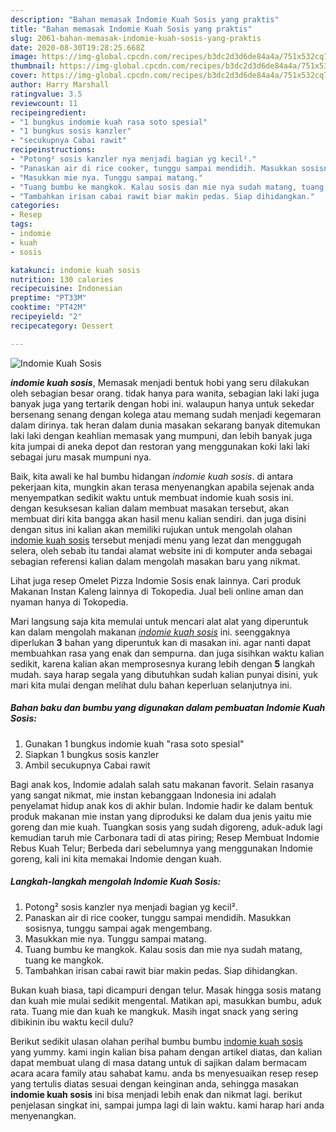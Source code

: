 ```yaml
---
description: "Bahan memasak Indomie Kuah Sosis yang praktis"
title: "Bahan memasak Indomie Kuah Sosis yang praktis"
slug: 2061-bahan-memasak-indomie-kuah-sosis-yang-praktis
date: 2020-08-30T19:28:25.668Z
image: https://img-global.cpcdn.com/recipes/b3dc2d3d6de84a4a/751x532cq70/indomie-kuah-sosis-foto-resep-utama.jpg
thumbnail: https://img-global.cpcdn.com/recipes/b3dc2d3d6de84a4a/751x532cq70/indomie-kuah-sosis-foto-resep-utama.jpg
cover: https://img-global.cpcdn.com/recipes/b3dc2d3d6de84a4a/751x532cq70/indomie-kuah-sosis-foto-resep-utama.jpg
author: Harry Marshall
ratingvalue: 3.5
reviewcount: 11
recipeingredient:
- "1 bungkus indomie kuah rasa soto spesial"
- "1 bungkus sosis kanzler"
- "secukupnya Cabai rawit"
recipeinstructions:
- "Potong² sosis kanzler nya menjadi bagian yg kecil²."
- "Panaskan air di rice cooker, tunggu sampai mendidih. Masukkan sosisnya, tunggu sampai agak mengembang."
- "Masukkan mie nya. Tunggu sampai matang."
- "Tuang bumbu ke mangkok. Kalau sosis dan mie nya sudah matang, tuang ke mangkok."
- "Tambahkan irisan cabai rawit biar makin pedas. Siap dihidangkan."
categories:
- Resep
tags:
- indomie
- kuah
- sosis

katakunci: indomie kuah sosis 
nutrition: 130 calories
recipecuisine: Indonesian
preptime: "PT33M"
cooktime: "PT42M"
recipeyield: "2"
recipecategory: Dessert

---
```



![Indomie Kuah Sosis](https://img-global.cpcdn.com/recipes/b3dc2d3d6de84a4a/751x532cq70/indomie-kuah-sosis-foto-resep-utama.jpg)

<b><i>indomie kuah sosis</i></b>, Memasak menjadi bentuk hobi yang seru dilakukan oleh sebagian besar orang. tidak hanya para wanita, sebagian laki laki juga banyak juga yang tertarik dengan hobi ini. walaupun hanya untuk sekedar bersenang senang dengan kolega atau memang sudah menjadi kegemaran dalam dirinya. tak heran dalam dunia masakan sekarang banyak ditemukan laki laki dengan keahlian memasak yang mumpuni, dan lebih banyak juga kita jumpai di aneka depot dan restoran yang menggunakan koki laki laki sebagai juru masak mumpuni nya.

Baik, kita awali ke hal bumbu hidangan <i>indomie kuah sosis</i>. di antara pekerjaan kita, mungkin akan terasa menyenangkan apabila sejenak anda menyempatkan sedikit waktu untuk membuat indomie kuah sosis ini. dengan kesuksesan kalian dalam membuat masakan tersebut, akan membuat diri kita bangga akan hasil menu kalian sendiri. dan juga disini dengan situs ini kalian akan memiliki rujukan untuk mengolah olahan <u>indomie kuah sosis</u> tersebut menjadi menu yang lezat dan menggugah selera, oleh sebab itu tandai alamat website ini di komputer anda sebagai sebagian referensi kalian dalam mengolah masakan baru yang nikmat.

Lihat juga resep Omelet Pizza Indomie Sosis enak lainnya. Cari produk Makanan Instan Kaleng lainnya di Tokopedia. Jual beli online aman dan nyaman hanya di Tokopedia.


Mari langsung saja kita memulai untuk mencari alat alat yang diperuntuk kan dalam mengolah makanan <u><i>indomie kuah sosis</i></u> ini. seenggaknya diperlukan <b>3</b> bahan yang diperuntuk kan di masakan ini. agar nanti dapat membuahkan rasa yang enak dan sempurna. dan juga sisihkan waktu kalian sedikit, karena kalian akan memprosesnya kurang lebih dengan <b>5</b> langkah mudah. saya harap segala yang dibutuhkan sudah kalian punyai disini, yuk mari kita mulai dengan melihat dulu bahan keperluan selanjutnya ini.

<!--inarticleads1-->

##### Bahan baku dan bumbu yang digunakan dalam pembuatan Indomie Kuah Sosis:

1. Gunakan 1 bungkus indomie kuah &#34;rasa soto spesial&#34;
1. Siapkan 1 bungkus sosis kanzler
1. Ambil secukupnya Cabai rawit


Bagi anak kos, Indomie adalah salah satu makanan favorit. Selain rasanya yang sangat nikmat, mie instan kebanggaan Indonesia ini adalah penyelamat hidup anak kos di akhir bulan. Indomie hadir ke dalam bentuk produk makanan mie instan yang diproduksi ke dalam dua jenis yaitu mie goreng dan mie kuah. Tuangkan sosis yang sudah digoreng, aduk-aduk lagi kemudian taruh mie Carbonara tadi di atas piring; Resep Membuat Indomie Rebus Kuah Telur; Berbeda dari sebelumnya yang menggunakan Indomie goreng, kali ini kita memakai Indomie dengan kuah. 

<!--inarticleads2-->

##### Langkah-langkah mengolah Indomie Kuah Sosis:

1. Potong² sosis kanzler nya menjadi bagian yg kecil².
1. Panaskan air di rice cooker, tunggu sampai mendidih. Masukkan sosisnya, tunggu sampai agak mengembang.
1. Masukkan mie nya. Tunggu sampai matang.
1. Tuang bumbu ke mangkok. Kalau sosis dan mie nya sudah matang, tuang ke mangkok.
1. Tambahkan irisan cabai rawit biar makin pedas. Siap dihidangkan.


Bukan kuah biasa, tapi dicampuri dengan telur. Masak hingga sosis matang dan kuah mie mulai sedikit mengental. Matikan api, masukkan bumbu, aduk rata. Tuang mie dan kuah ke mangkuk. Masih ingat snack yang sering dibikinin ibu waktu kecil dulu? 

Berikut sedikit ulasan olahan perihal bumbu bumbu <u>indomie kuah sosis</u> yang yummy. kami ingin kalian bisa paham dengan artikel diatas, dan kalian dapat membuat ulang di masa datang untuk di sajikan dalam bermacam acara acara family atau sahabat kamu. anda bs menyesuaikan resep resep yang tertulis diatas sesuai dengan keinginan anda, sehingga masakan <b>indomie kuah sosis</b> ini bisa menjadi lebih enak dan nikmat lagi. berikut penjelasan singkat ini, sampai jumpa lagi di lain waktu. kami harap hari anda menyenangkan.
